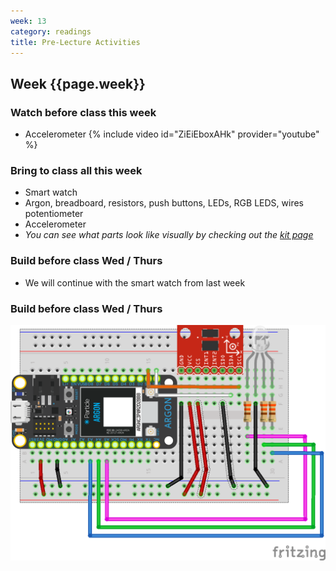 ```yaml
---
week: 13
category: readings
title: Pre-Lecture Activities
---
```


## Week {{page.week}}

### Watch before class this week

* Accelerometer
  {% include video id="ZiEiEboxAHk" provider="youtube" %}

### Bring to class all this week

- Smart watch
- Argon, breadboard, resistors, push buttons, LEDs, RGB LEDS, wires potentiometer
- Accelerometer
- *You can see what parts look like visually by checking out the [kit page](https://reparke.github.io/ITP348-Physical-Computing/kit)*

### Build before class Wed / Thurs

- We will continue with the smart watch from last week

### Build before class Wed / Thurs 

![accelerometer_rgb_led_bb](week13.assets/accelerometer_rgb_led_bb.png)
